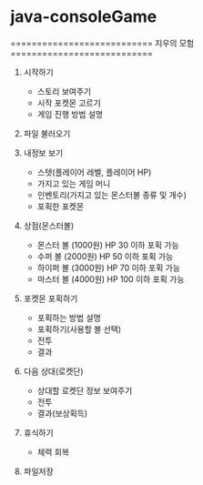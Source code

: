 
# java-consoleGame

=========================== 지우의 모험 ===========================
1. 시작하기
    - 스토리 보여주기
    - 시작 포켓몬 고르기
    - 게임 진행 방법 설명

2. 파일 불러오기

3. 내정보 보기
    - 스텟(플레이어 레벨, 플레이어 HP)
    - 가지고 있는 게임 머니
    - 인벤토리(가지고 있는 몬스터볼 종류 및 개수)
    - 포획한 포켓몬

4. 상점(몬스터볼)
    - 몬스터 볼 (1000원) HP 30 이하 포획 가능
    - 수퍼 볼  (2000원) HP 50 이하 포획 가능
    - 하이퍼 볼 (3000원) HP 70 이하 포획 가능
    - 마스터 볼 (4000원) HP 100 이하 포획 가능

5. 포켓몬 포획하기
    - 포획하는 방법 설명
    - 포획하기(사용할 볼 선택)
    - 전투
    - 결과

6. 다음 상대(로켓단)
    - 상대할 로켓단 정보 보여주기
    - 전투
    - 결과(보상획득)

7. 휴식하기
    - 체력 회복

8. 파일저장